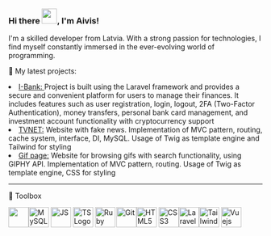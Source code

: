 ### Hi there <img src="https://raw.githubusercontent.com/MartinHeinz/MartinHeinz/master/wave.gif" width="30px">, I'm Aivis!

I'm a skilled developer from Latvia. With a strong passion for technologies, I find myself constantly immersed in the ever-evolving world of programming. 

 <p>&#128296 My latest projects:</p>
 <li><a href="https://github.com/aivis-vigo/InternetBank">I-Bank: </a>Project is built using the Laravel framework and provides a secure and convenient platform for users to manage their finances. It includes features such as user registration, login, logout, 2FA (Two-Factor Authentication), money transfers, personal bank card management, and investment account functionality with cryptocurrency support</li>
 <li><a href="https://github.com/aivis-vigo/CartoonApi">TVNET:</a> Website with fake news. Implementation of MVC pattern, routing, cache system, interface, DI, MySQL. Usage of Twig as template engine and Tailwind for styling</li>
<li><a href="https://github.com/aivis-vigo/TVNET">Gif page:</a> Website for browsing gifs with search functionality, using GIPHY API. Implementation of MVC pattern, routing. Usage of Twig as template engine, CSS for styling</li>

---









🧰 Toolbox

<img src="https://github.com/aivis-vigo/aivis-vigo/assets/120174645/5379d204-130f-42b1-83c5-ddaa8c0c51e6)" width="40" /><img src="https://github.com/aivis-vigo/aivis-vigo/assets/120174645/e207d736-c736-4dde-8c1b-25849ff72dba)" alt="MySQL Logo" width="40" />  <img src="https://github.com/aivis-vigo/aivis-vigo/assets/120174645/09ae8c84-ef1c-4e26-89a0-27408f320198" alt="JS" width="40" />  <img src="https://github.com/aivis-vigo/aivis-vigo/assets/120174645/9c4170d7-bfc9-435c-91ff-2ceb9a8ac431" alt="TS Logo" width="40" /> <img src="https://github.com/aivis-vigo/aivis-vigo/assets/120174645/6a223b5a-28c4-4200-bb82-d8da8126465d" alt="Ruby" width="40" style="padding-right: 2px" /><img src="https://github.com/aivis-vigo/aivis-vigo/assets/120174645/b10b0485-ba99-4b77-8493-2beb7dbe58f3" alt="Git" width="40" /><img src="https://github.com/aivis-vigo/aivis-vigo/assets/120174645/1d7371f6-f3d0-4125-8351-2d3af309120b" alt="HTML5 Logo" width="40" height="40"/> <img src="https://github.com/aivis-vigo/aivis-vigo/assets/120174645/84c8622c-31e8-4dc4-869a-3fec3fe4afb6" alt="CSS3" width="40" height="40"/><img src="https://github.com/aivis-vigo/aivis-vigo/assets/120174645/7e0ff406-8331-40e7-bb33-32ae48a3714d" alt="Laravel" width="40" /><img src="https://github.com/aivis-vigo/aivis-vigo/assets/120174645/d222404a-453f-4576-809c-9a39274b9da2" alt="Tailwinds" width="40" height="40"/>  <img src="https://github.com/aivis-vigo/aivis-vigo/assets/120174645/3413c603-6505-4dde-9f73-0ba32860ede7" alt="Vuejs" width="40" height="40"/> 
